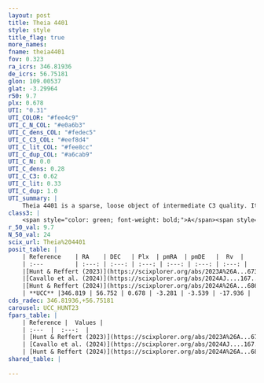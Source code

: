 ```yaml
---
layout: post
title: Theia 4401
style: style
title_flag: true
more_names: 
fname: theia4401
fov: 0.323
ra_icrs: 346.81936
de_icrs: 56.75181
glon: 109.00537
glat: -3.29964
r50: 9.7
plx: 0.678
UTI: "0.31"
UTI_COLOR: "#fee4c9"
UTI_C_N_COL: "#e0a6b3"
UTI_C_dens_COL: "#fedec5"
UTI_C_C3_COL: "#eef8d4"
UTI_C_lit_COL: "#fee8cc"
UTI_C_dup_COL: "#a6cab9"
UTI_C_N: 0.0
UTI_C_dens: 0.28
UTI_C_C3: 0.62
UTI_C_lit: 0.33
UTI_C_dup: 1.0
UTI_summary: |
    Theia 4401 is a sparse, loose object of intermediate C3 quality. It was recently reported in the literature.<br><br><span style="color: #99180f; font-weight: bold;">Warning: </span>contains less than 25 stars with <i>P>0.5</i> estimated.
class3: |
    <span style="color: green; font-weight: bold;">A</span><span style="color: red; font-weight: bold;">C</span>
r_50_val: 9.7
N_50_val: 24
scix_url: Theia%204401
posit_table: |
    | Reference    | RA    | DEC   | Plx  | pmRA  | pmDE   |  Rv  |
    | :---         | :---: | :---: | :---: | :---: | :---: | :---: |
    |[Hunt & Reffert (2023)](https://scixplorer.org/abs/2023A%26A...673A.114H) | 346.913 | 56.77 | 0.686 | -3.291 | -3.534 | -17.126 |
    |[Cavallo et al. (2024)](https://scixplorer.org/abs/2024AJ....167...12C) | 346.99 | 56.732 | 0.689 | -- | -- | -- |
    |[Hunt & Reffert (2024)](https://scixplorer.org/abs/2024A%26A...686A..42H) | 346.913 | 56.77 | 0.686 | -3.291 | -3.534 | -17.126 |
    | **UCC** |346.819 | 56.752 | 0.678 | -3.281 | -3.539 | -17.936 | 
cds_radec: 346.81936,+56.75181
carousel: UCC_HUNT23
fpars_table: |
    | Reference |  Values |
    | :---  |  :---:  |
    | [Hunt & Reffert (2023)](https://scixplorer.org/abs/2023A%26A...673A.114H) | `AV50=1.288, diffAV50=1.886, MOD50=10.7, logAge50=8.506` |
    | [Cavallo et al. (2024)](https://scixplorer.org/abs/2024AJ....167...12C) | `AV50=1.36, dMod50=10.74, logAge50=8.32, [Fe/H]50=0.15` |
    | [Hunt & Reffert (2024)](https://scixplorer.org/abs/2024A%26A...686A..42H) | `MassJ=99.5650` |
shared_table: |
    
---
```

